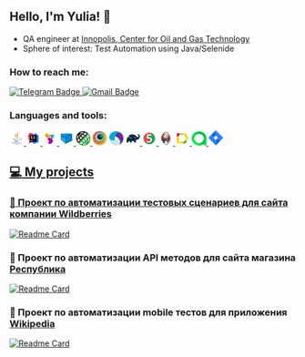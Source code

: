 ## Hello, I'm Yulia! 👋


- QA engineer at <a href="https://innopolis.university/en/center-oil/"> Innopolis, Center for Oil and Gas Technology </a></h1>
- Sphere of interest: Test Automation using Java/Selenide

### How to reach me:
  <a href="https://t.me/Mlle_Julie">
    <img src="https://img.shields.io/badge/Telegram-blue?style=for-the-badge&logo=telegram&logoColor=white" alt="Telegram Badge"/>
  </a>
  
   <a href="mailto:yuliamalkova1606@gmail.com">
    <img src="https://img.shields.io/badge/Gmail-red?style=for-the-badge&logo=gmail&logoColor=white" alt="Gmail Badge"/>
  </a>

### Languages and tools:
<p align="left">

<a href="https://www.java.com/"><img width="5%" title="Java" src="media/Java.svg">
<a href="https://www.jetbrains.com/idea/"><img width="5%" title="Intelij_IDEA" src="media/Intelij_IDEA.svg">
<a href="https://www.selenide.org/"><img width="5%" title="Selenide" src="media/Selenide.svg">
<a href="https://www.aerokube.com/selenoid/"><img width="5%" title="Selenoid" src="media/Selenoid.svg">
<a href="https://rest-assured.io/"><img width="5%" title="Jira" src="media/rest_assured.png">
<a href="https://www.browserstack.com/"><img width="5%" title="BroserStack" src="media/Browserstack.svg"></a>
<a href="https://appium.io/"><img width="5%" title="Appium" src="media/Appium.svg"></a>
<a href="https://www.gradle.org/"><img width="5%" title="Gradle" src="media/Gradle.svg">
<a href="https://www.junit.org/junit5/"><img width="5%" title="Junit5" src="media/JUnit5.svg">
<a href="https://www.jenkins.io/"><img width="5%" title="Jenkins" src="media/Jenkins.svg">
<a href="https://github.com/allure-framework"><img width="5%" title="Allure Report" src="media/Allure_Report.svg">
<a href="https://qameta.io/"><img width="5%" title="Allure TestOps" src="media/AllureTestOps.svg">
<a href="https://www.atlassian.com/software/jira"><img width="5%" title="Jira" src="media/Jira.svg">
</p>

## :computer: My projects

### :pushpin: Проект по автоматизации тестовых сценариев для сайта компании [Wildberries](https://www.wildberries.ru/)

[![Readme Card](https://github-readme-stats.vercel.app/api/pin/?username=Yulia-Malkova&repo=wb_project)](https://github.com/Yulia-Malkova/wb_project)

### :pushpin: Проект по автоматизации API методов для сайта магазина [Республика](https://www.respublica.ru/)

[![Readme Card](https://github-readme-stats.vercel.app/api/pin/?username=Yulia-Malkova&repo=respublica-project)](https://github.com/Yulia-Malkova/respublica-project)

### :pushpin: Проект по автоматизации mobile тестов для приложения [Wikipedia](https://ru.wikipedia.org/)

[![Readme Card](https://github-readme-stats.vercel.app/api/pin/?username=Yulia-Malkova&repo=wikipedia-mobile_project)](https://github.com/Yulia-Malkova/wikipedia-mobile_project)
